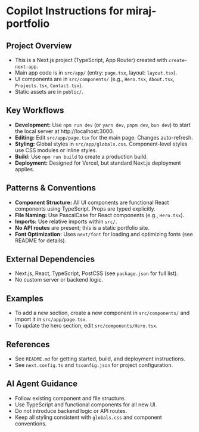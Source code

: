 # Copilot Instructions for miraj-portfolio

## Project Overview
- This is a Next.js project (TypeScript, App Router) created with `create-next-app`.
- Main app code is in `src/app/` (entry: `page.tsx`, layout: `layout.tsx`).
- UI components are in `src/components/` (e.g., `Hero.tsx`, `About.tsx`, `Projects.tsx`, `Contact.tsx`).
- Static assets are in `public/`.

## Key Workflows
- **Development:** Use `npm run dev` (or `yarn dev`, `pnpm dev`, `bun dev`) to start the local server at http://localhost:3000.
- **Editing:** Edit `src/app/page.tsx` for the main page. Changes auto-refresh.
- **Styling:** Global styles in `src/app/globals.css`. Component-level styles use CSS modules or inline styles.
- **Build:** Use `npm run build` to create a production build.
- **Deployment:** Designed for Vercel, but standard Next.js deployment applies.

## Patterns & Conventions
- **Component Structure:** All UI components are functional React components using TypeScript. Props are typed explicitly.
- **File Naming:** Use PascalCase for React components (e.g., `Hero.tsx`).
- **Imports:** Use relative imports within `src/`.
- **No API routes** are present; this is a static portfolio site.
- **Font Optimization:** Uses `next/font` for loading and optimizing fonts (see README for details).

## External Dependencies
- Next.js, React, TypeScript, PostCSS (see `package.json` for full list).
- No custom server or backend logic.

## Examples
- To add a new section, create a new component in `src/components/` and import it in `src/app/page.tsx`.
- To update the hero section, edit `src/components/Hero.tsx`.

## References
- See `README.md` for getting started, build, and deployment instructions.
- See `next.config.ts` and `tsconfig.json` for project configuration.

## AI Agent Guidance
- Follow existing component and file structure.
- Use TypeScript and functional components for all new UI.
- Do not introduce backend logic or API routes.
- Keep all styling consistent with `globals.css` and component conventions.
